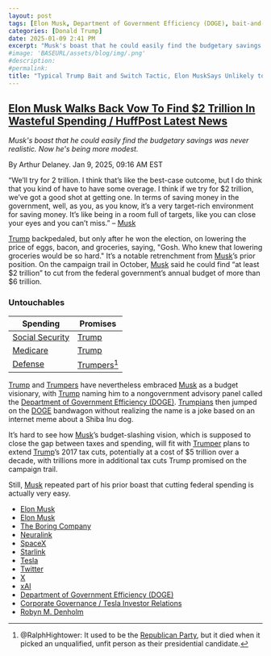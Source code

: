 ```yaml
---
layout: post
tags: [Elon Musk, Department of Government Efficiency (DOGE), bait-and-switch, broken promises, politics]
categories: [Donald Trump]
date: 2025-01-09 2:41 PM
excerpt: "Musk's boast that he could easily find the budgetary savings was never realistic. Now he's being more modest."
#image: 'BASEURL/assets/blog/img/.png'
#description:
#permalink:
title: "Typical Trump Bait and Switch Tactic, Elon MuskSays Unlikely to Save $2 Trillion. DOGE Has Become DODGE."
---
```



## [Elon Musk Walks Back Vow To Find $2 Trillion In Wasteful Spending / HuffPost Latest News](https://www.huffpost.com/entry/elon-musk-doge-2-trillion_n_677fc53ce4b07fd941897923)

*Musk's boast that he could easily find the budgetary savings was never realistic. Now he's being more modest.*

By Arthur Delaney. Jan 9, 2025, 09:16 AM EST

“We’ll try for 2 trillion. I think that’s like the best-case outcome, but I do think that you kind of have to have some overage. I think if we try for $2 trillion, we’ve got a good shot at getting one. In terms of saving money in the government, well, as you, as you know, it’s a very target-rich environment for saving money. It’s like being in a room full of targets, like you can close your eyes and you can’t miss.” – [Musk](https://ir.tesla.com/corporate/elon-musk)

[Trump](https://www.donaldjtrump.com/) backpedaled, but only after he won the election, on lowering the price of eggs, bacon, and groceries, saying, "Gosh. Who knew that lowering groceries would be so hard." It’s a notable retrenchment from [Musk](https://ir.tesla.com/corporate/elon-musk)’s prior position. On the campaign trail in October, [Musk](https://ir.tesla.com/corporate/elon-musk) said he could find “at least \$2 trillion” to cut from the federal government’s annual budget of more than $6 trillion.

### Untouchables

| Spending | Promises |
|---|---|
| [Social Security](https://www.ssa.gov/) | [Trump](https://www.donaldjtrump.com/) |
| [Medicare](www.medicare.gov/) | [Trump](https://www.donaldjtrump.com/) |
| [Defense](https://www.defense.gov/) | [Trumpers](https://www.gop.com/)[^51] |

[^51]: @RalphHightower: It used to be the [Republican Party](https://www.gop.com/), but it died when it picked an unqualified, unfit person as their presidential candidate. 

[Trump](https://www.donaldjtrump.com/) and [Trumpers](https://www.gop.com/) have nevertheless embraced [Musk](https://ir.tesla.com/corporate/elon-musk) as a budget visionary, with [Trump](https://www.donaldjtrump.com/) naming him to a nongovernment advisory panel called the [Department of Government Efficiency (DOGE)](https://www.doge.gov/). [Trumpians](https://www.gop.com/) then jumped on the [DOGE](https://www.doge.gov/) bandwagon without realizing the name is a joke based on an internet meme about a Shiba Inu dog.

It’s hard to see how [Musk](https://ir.tesla.com/corporate/elon-musk)’s budget-slashing vision, which is supposed to close the gap between taxes and spending, will fit with [Trumper](https://www.gop.com/) plans to extend [Trump](https://www.donaldjtrump.com/)’s 2017 tax cuts, potentially at a cost of $5 trillion over a decade, with trillions more in additional tax cuts Trump promised on the campaign trail.

Still, [Musk](https://ir.tesla.com/corporate/elon-musk) repeated part of his prior boast that cutting federal spending is actually very easy.

- [Elon Musk](https://ir.tesla.com/corporate/elon-musk)
- [Elon Musk](https://x.com/elonmusk/)
- [The Boring Company](https://www.boringcompany.com/)
- [Neuralink](https://neuralink.com/)
- [SpaceX](https://www.spacex.com/)
- [Starlink](https://www.starlink.com/)
- [Tesla](https://www.tesla.com/)
- [Twitter](https://twitter.com/)
- [ X ](https://x.com/)
- [xAI](https://x.ai/) 
- [Department of Government Efficiency (DOGE)](https://www.doge.gov/)
- [Corporate Governance / Tesla Investor Relations](https://ir.tesla.com/corporate)
- [Robyn M.  Denholm](https://ir.tesla.com/corporate/robyn-m-denholm)
